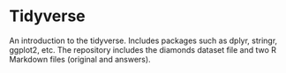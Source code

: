 # Tidyverse
An introduction to the tidyverse. Includes packages such as dplyr, stringr, ggplot2, etc. The repository includes the diamonds dataset file and two R Markdown files (original and
answers).
